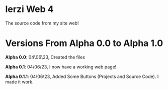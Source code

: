 # Ierzi Web 4
The source code from my site web!

# Versions From Alpha 0.0 to Alpha 1.0
**Alpha 0.0**: 04\06\23, Created the files

**Alpha 0.1**: 04/06/23, I now have a working web page!

**Alpha 0.1.1**: 04\06\23, Added Some Buttons (Projects and Source Code). I made it work.
